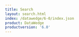 ```yaml
---
title: Search
layout: search.html
index: /datawedge/6-0/index.json
product: DataWedge
productversion: '6.0'
---
```













